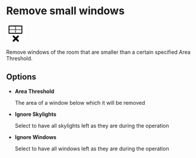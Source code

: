 # Remove small windows
<img src="images/remove-windows.svg" width="50" height="50"> 

Remove windows of the room that are smaller than a certain specified Area Threshold.

## Options

* **Area Threshold**

  The area of a window below which it will be removed

* **Ignore Skylights**

  Select to have all skylights left as they are during the operation

* **Ignore Windows**

  Select to have all windows left as they are during the operation